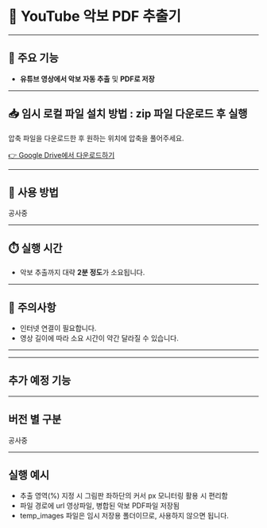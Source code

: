
# 🎼 YouTube 악보 PDF 추출기

---

## 🚩 주요 기능

- **유튜브 영상에서 악보 자동 추출** 및 **PDF로 저장**
---

## 📥 임시 로컬 파일 설치 방법 : zip 파일 다운로드 후 실행

압축 파일을 다운로드한 후 원하는 위치에 압축을 풀어주세요.

[👉 Google Drive에서 다운로드하기](https://drive.google.com/file/d/14n26dC7kQI8pik7wlexOROWiouTvyFRI/view?usp=sharing)

---

## 🚀 사용 방법

공사중 

---

## ⏱️ 실행 시간

- 악보 추출까지 대략 **2분 정도**가 소요됩니다.

---

## 📌 주의사항
- 인터넷 연결이 필요합니다.
- 영상 길이에 따라 소요 시간이 약간 달라질 수 있습니다.

---

***
 ## 추가 예정 기능


---

## 버전 별 구분 
공사중 

---


## 실행 예시




* 추출 영역(%) 지정 시 그림판 좌하단의 커서 px 모니터링 활용 시 편리함  
* 파일 경로에 url 영상파일, 병합된 악보 PDF파일 저장됨  
* temp_images 파일은 임시 저장용 폴더이므로, 사용하지 않으면 됩니다.  
